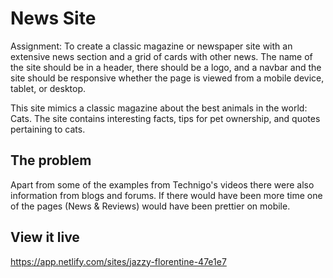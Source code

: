 # News Site

Assignment: To create a classic magazine or newspaper site with an extensive news section and a grid of cards with other news. The name of the site should be in a header, there should be a logo, and a navbar and the site should be responsive whether the page is viewed from a mobile device, tablet, or desktop. 

This site mimics a classic magazine about the best animals in the world: Cats. The site contains interesting facts, tips for pet ownership, and quotes pertaining to cats. 


## The problem

 Apart from some of the examples from Technigo's videos there were also information from blogs and forums. If there would have been more time one of the pages (News & Reviews) would have been prettier on mobile. 

## View it live
https://app.netlify.com/sites/jazzy-florentine-47e1e7
